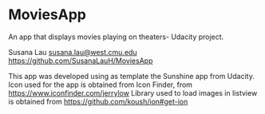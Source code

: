 # MoviesApp
An app that displays movies playing on theaters- Udacity project. 

Susana Lau
susana.lau@west.cmu.edu
https://github.com/SusanaLauH/MoviesApp

This app was developed using as template the Sunshine app from Udacity.
Icon used for the app is obtained from Icon Finder, from https://www.iconfinder.com/jerrylow
Library used to load images in listview is obtained from https://github.com/koush/ion#get-ion